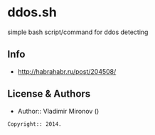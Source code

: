 ddos.sh
============

simple bash script/command for ddos detecting

Info
------------
* http://habrahabr.ru/post/204508/

License & Authors
-----------------
- Author:: Vladimir Mironov ()

```text
Copyright:: 2014.

